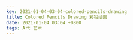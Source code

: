 ```yaml
---
key: 2021-01-04-03-04-colored-pencils-drawing
title: Colored Pencils Drawing 彩铅绘画
date: 2021-01-04 03:04 +0800
tags: Art 艺术
---
```




<!--more-->

